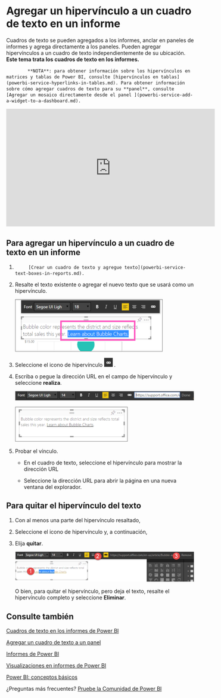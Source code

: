 <properties
   pageTitle="Agregar un hipervínculo a un cuadro de texto en un informe de Power BI"
   description="Agregar un hipervínculo a un cuadro de texto en Power BI"
   services="powerbi"
   documentationCenter=""
   authors="mihart"
   manager="mblythe"
   backup=""
   editor=""
   tags=""
   featuredVideoId="_3q6VEBhGew"
   qualityFocus="no"
   qualityDate=""/>

<tags
   ms.service="powerbi"
   ms.devlang="NA"
   ms.topic="article"
   ms.tgt_pltfrm="NA"
   ms.workload="powerbi"
   ms.date="10/08/2016"
   ms.author="mihart"/>

# Agregar un hipervínculo a un cuadro de texto en un informe

Cuadros de texto se pueden agregados a los informes, anclar en paneles de informes y agrega directamente a los paneles. Pueden agregar hipervínculos a un cuadro de texto independientemente de su ubicación. **Este tema trata los cuadros de texto en los informes.**

>
            **NOTA**: para obtener información sobre los hipervínculos en matrices y tablas de Power BI, consulte [hipervínculos en tablas](powerbi-service-hyperlinks-in-tables.md). Para obtener información sobre cómo agregar cuadros de texto para su **panel**, consulte [Agregar un mosaico directamente desde el panel ](powerbi-service-add-a-widget-to-a-dashboard.md). 

<iframe width="560" height="315" src="https://www.youtube.com/embed/_3q6VEBhGew?list=PL1N57mwBHtN0JFoKSR0n-tBkUJHeMP2cP" frameborder="0" allowfullscreen></iframe>


## Para agregar un hipervínculo a un cuadro de texto en un informe

1.  
            [Crear un cuadro de texto y agregue texto](powerbi-service-text-boxes-in-reports.md). 

2.  Resalte el texto existente o agregar el nuevo texto que se usará como un hipervínculo.

    ![](media/powerbi-service-add-a-hyperlink-to-a-text-box/PBI_textBoxHyperlink.png)

3.  Seleccione el icono de hipervínculo  ![](media/powerbi-service-add-a-hyperlink-to-a-text-box/PBI_hyperlink.png) .

4.  Escriba o pegue la dirección URL en el campo de hipervínculo y seleccione **realiza**.

    ![](media/powerbi-service-add-a-hyperlink-to-a-text-box/PBI_addHyperlinkURL.png)

    ![](media/powerbi-service-add-a-hyperlink-to-a-text-box/PBI_AddedHyperlink.png)

5.  Probar el vínculo.  

    -  En el cuadro de texto, seleccione el hipervínculo para mostrar la dirección URL

    -  Seleccione la dirección URL para abrir la página en una nueva ventana del explorador.


## Para quitar el hipervínculo del texto

1.  Con al menos una parte del hipervínculo resaltado,

2.  Seleccione el icono de hipervínculo y, a continuación,

3.  Elija **quitar**. 

    ![](media/powerbi-service-add-a-hyperlink-to-a-text-box/PBI_removeHyperlink.png)

    O bien, para quitar el hipervínculo, pero deja el texto, resalte el hipervínculo completo y seleccione **Eliminar**.


## Consulte también

[Cuadros de texto en los informes de Power BI](powerbi-service-text-boxes-in-reports.md)

[Agregar un cuadro de texto a un panel ](powerbi-service-add-a-widget-to-a-dashboard.md)

[Informes de Power BI](powerbi-service-reports.md)

[Visualizaciones en informes de Power BI](powerbi-service-visualizations-for-reports.md)

[Power BI: conceptos básicos](powerbi-service-basic-concepts.md)

¿Preguntas más frecuentes? [Pruebe la Comunidad de Power BI](http://community.powerbi.com/)
